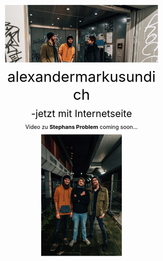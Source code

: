 <center>
<font color="black">  
<img src="pictures/dullisImFahrstuhl1.jpg">
<p>
<div class="flex-container"><div>
<font size="7">
alexandermarkusundich 
</font>
  </div></div>
</p>
<font size="6">
-jetzt mit Internetseite
</font>
<p>
<font size="4">
  Video zu 
  <B>Stephans Problem</B> coming soon...
</font>
  </p>
<p><img src="pictures/pressefotohochformatalexandermarkusundichphilippsonnack.jpg" height=400></p>
</font>
</center>

